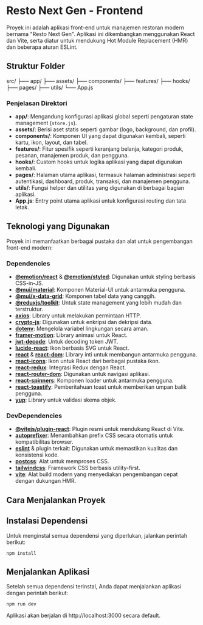 # Resto Next Gen - Frontend

Proyek ini adalah aplikasi front-end untuk manajemen restoran modern bernama "Resto Next Gen". Aplikasi ini dikembangkan menggunakan React dan Vite, serta diatur untuk mendukung Hot Module Replacement (HMR) dan beberapa aturan ESLint.

## Struktur Folder

src/
├── app/
├── assets/
├── components/
├── features/
├── hooks/
├── pages/
├── utils/
└── App.js

### Penjelasan Direktori

- **app/**: Mengandung konfigurasi aplikasi global seperti pengaturan state management (`store.js`).
- **assets/**: Berisi aset statis seperti gambar (logo, background, dan profil).
- **components/**: Komponen UI yang dapat digunakan kembali, seperti kartu, ikon, layout, dan tabel.
- **features/**: Fitur spesifik seperti keranjang belanja, kategori produk, pesanan, manajemen produk, dan pengguna.
- **hooks/**: Custom hooks untuk logika aplikasi yang dapat digunakan kembali.
- **pages/**: Halaman utama aplikasi, termasuk halaman administrasi seperti autentikasi, dashboard, produk, transaksi, dan manajemen pengguna.
- **utils/**: Fungsi helper dan utilitas yang digunakan di berbagai bagian aplikasi.
- **App.js**: Entry point utama aplikasi untuk konfigurasi routing dan tata letak.

## Teknologi yang Digunakan

Proyek ini memanfaatkan berbagai pustaka dan alat untuk pengembangan front-end modern:

### Dependencies

- **[@emotion/react](https://emotion.sh/docs/introduction)** & **[@emotion/styled](https://emotion.sh/docs/styled)**: Digunakan untuk styling berbasis CSS-in-JS.
- **[@mui/material](https://mui.com/)**: Komponen Material-UI untuk antarmuka pengguna.
- **[@mui/x-data-grid](https://mui.com/x/react-data-grid/)**: Komponen tabel data yang canggih.
- **[@reduxjs/toolkit](https://redux-toolkit.js.org/)**: Untuk state management yang lebih mudah dan terstruktur.
- **[axios](https://axios-http.com/)**: Library untuk melakukan permintaan HTTP.
- **[crypto-js](https://cryptojs.gitbook.io/docs/)**: Digunakan untuk enkripsi dan dekripsi data.
- **[dotenv](https://github.com/motdotla/dotenv)**: Mengelola variabel lingkungan secara aman.
- **[framer-motion](https://www.framer.com/motion/)**: Library animasi untuk React.
- **[jwt-decode](https://github.com/auth0/jwt-decode)**: Untuk decoding token JWT.
- **[lucide-react](https://lucide.dev/docs/react)**: Ikon berbasis SVG untuk React.
- **[react](https://reactjs.org/)** & **[react-dom](https://reactjs.org/docs/react-dom.html)**: Library inti untuk membangun antarmuka pengguna.
- **[react-icons](https://react-icons.github.io/react-icons/)**: Ikon untuk React dari berbagai pustaka ikon.
- **[react-redux](https://react-redux.js.org/)**: Integrasi Redux dengan React.
- **[react-router-dom](https://reactrouter.com/)**: Digunakan untuk navigasi aplikasi.
- **[react-spinners](https://www.davidhu.io/react-spinners/)**: Komponen loader untuk antarmuka pengguna.
- **[react-toastify](https://fkhadra.github.io/react-toastify/)**: Pemberitahuan toast untuk memberikan umpan balik pengguna.
- **[yup](https://github.com/jquense/yup)**: Library untuk validasi skema objek.

### DevDependencies

- **[@vitejs/plugin-react](https://github.com/vitejs/vite-plugin-react)**: Plugin resmi untuk mendukung React di Vite.
- **[autoprefixer](https://github.com/postcss/autoprefixer)**: Menambahkan prefix CSS secara otomatis untuk kompatibilitas browser.
- **[eslint](https://eslint.org/)** & plugin terkait: Digunakan untuk memastikan kualitas dan konsistensi kode.
- **[postcss](https://postcss.org/)**: Alat untuk memproses CSS.
- **[tailwindcss](https://tailwindcss.com/)**: Framework CSS berbasis utility-first.
- **[vite](https://vitejs.dev/)**: Alat build modern yang menyediakan pengembangan cepat dengan dukungan HMR.

## Cara Menjalankan Proyek

## Instalasi Dependensi

Untuk menginstal semua dependensi yang diperlukan, jalankan perintah berikut:

```
npm install
```

## Menjalankan Aplikasi

Setelah semua dependensi terinstal, Anda dapat menjalankan aplikasi dengan perintah berikut:

```
npm run dev
```

Aplikasi akan berjalan di http://localhost:3000 secara default.
